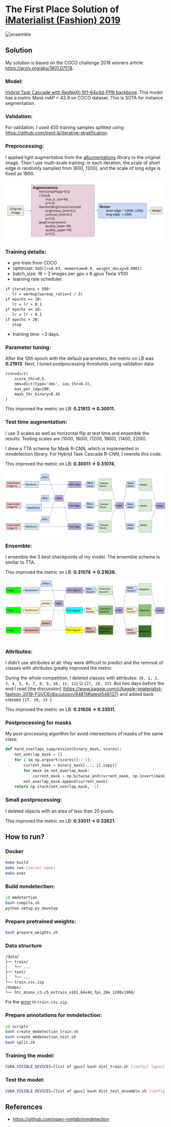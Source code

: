 # The First Place Solution of [iMaterialist (Fashion) 2019](https://www.kaggle.com/c/imaterialist-fashion-2019-FGVC6/)

![ensemble](figures/prediction.png)

## Solution
My solution is based on the COCO challenge 2018 winners article: https://arxiv.org/abs/1901.07518. 

### Model: 
[Hybrid Task Cascade with ResNeXt-101-64x4d-FPN backbone](https://github.com/open-mmlab/mmdetection/blob/master/configs/htc/htc_dconv_c3-c5_mstrain_400_1400_x101_64x4d_fpn_20e.py). This model has a metric Mask mAP = 43.9 on COCO dataset. This is SOTA for instance segmentation.

### Validation:
For validation, I used 450 training samples splitted using https://github.com/trent-b/iterative-stratification.

### Preprocessing:
I applied light augmentatios from the [albumentations](https://github.com/albu/albumentations) library to the original image. Then I use multi-scale training: in each iteration, the scale of short edge is randomly sampled
from [600, 1200], and the scale of long edge is fixed as 1900.

![preprocessing](figures/preproc.png)

### Training details:
* pre-train from COCO
* optimizer: `SGD(lr=0.03, momentum=0.9, weight_decay=0.0001)`
* batch_size: 16 = 2 images per gpu x 8 gpus Tesla V100
* learning rate scheduler:
```
if iterations < 500:
   lr = warmup(warmup_ratio=1 / 3)
if epochs == 10:
   lr = lr ∗ 0.1
if epochs == 18:
   lr = lr ∗ 0.1
if epochs > 20:
   stop
```
* training time: ~3 days.

### Parameter tuning:
After the 12th epoch with the default parameters, the metric on LB was **0.21913**. Next, I tuned postprocessing thresholds using validation data:
```
rcnn=dict(
    score_thr=0.5,
    nms=dict(type='nms', iou_thr=0.3),
    max_per_img=100,
    mask_thr_binary=0.45
)
```

This improved the metric on LB: **0.21913 -&gt; 0.30011.**

### Test time augmentation:
I use 3 scales as well as horizontal flip at test time and ensemble the results. Testing scales are (1000, 1600), (1200, 1900), (1400, 2200). 

I drew a TTA scheme for Mask R-CNN, which is implemented in mmdetection library. For Hybrid Task Cascade R-CNN, I rewrote this code. 

This improved the metric on LB: **0.30011 -&gt; 0.31074.**

![TTA](figures/tta.png)

### Ensemble:
I ensemble the 3 best checkpoints of my model. The ensemble scheme is similar to TTA. 

This improved the metric on LB: **0.31074 -&gt; 0.31626.**

![ensemble](figures/ensemble.png)

### Attributes:
I didn't use attributes at all: they were difficult to predict and the removal of classes with attributes greatly improved the metric. 

During the whole competition, I deleted classes with attributes: `{0, 1, 2, 3, 4, 5, 6, 7, 8, 9, 10, 11, 12}` U `{27, 28, 33}`. But two days before the end I read [the discussion] (https://www.kaggle.com/c/kaggle-imaterialist-fashion-2019-FGVC6/discussion/94811#latest548137) and added back classes `{27, 28, 33 }`. 

This improved the metric on LB: **0.31626 -&gt; 0.33511.**

### Postprocessing for masks
My post-processing algorithm for avoid intersections of masks of the same class:
```python
def hard_overlaps_suppression(binary_mask, scores):
    not_overlap_mask = []
    for i in np.argsort(scores)[::-1]:
        current_mask = binary_mask[..., i].copy()
        for mask in not_overlap_mask:
            current_mask = np.bitwise_and(current_mask, np.invert(mask))
        not_overlap_mask.append(current_mask)
    return np.stack(not_overlap_mask, -1)
```

### Small postprocessing:
I deleted objects with an area of less than 20 pixels. 

This improved the metric on LB: **0.33511 -&gt; 0.33621.**

## How to run?

### Docker
```bash
make build
make run-[server-name]
make exec
```

### Build mmdetection:
```bash
cd mmdetection
bash compile.sh
python setup.py develop
```

### Prepare pretrained weights:
```bash
bash prepare_weights.sh
```

### Data structure
```
/data/
├── train/
│   └── ...
├── test/
│   └── ...
└── train.csv.zip
/dumps/
└── htc_dconv_c3-c5_mstrain_x101_64x4d_fpn_20e_1200x1900/

```
Fix the [error](https://www.kaggle.com/c/kaggle-imaterialist-fashion-2019-FGVC6/discussion/91217#latest-529042) in `train.csv.zip.`

### Prepare annotations for mmdetection:
```bash
cd scripts
bash create_mmdetection_train.sh
bash create_mmdetection_test.sh
bash split.sh
```

### Training the model:
```bash
CUDA_VISIBLE_DEVICES=[list of gpus] bash dist_train.sh [config] [gpus] [--validate] 
```

### Test the model:
```bash
CUDA_VISIBLE_DEVICES=[list of gpus] bash dist_test_ensemble.sh [config] [gpus]
```


## References
* https://github.com/open-mmlab/mmdetection
